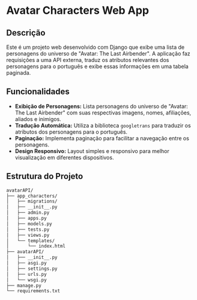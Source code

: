 # Avatar Characters Web App

## Descrição

Este é um projeto web desenvolvido com Django que exibe uma lista de personagens do universo de "Avatar: The Last Airbender". A aplicação faz requisições a uma API externa, traduz os atributos relevantes dos personagens para o português e exibe essas informações em uma tabela paginada. 

## Funcionalidades

- **Exibição de Personagens:** Lista personagens do universo de "Avatar: The Last Airbender" com suas respectivas imagens, nomes, afiliações, aliados e inimigos.
- **Tradução Automática:** Utiliza a biblioteca `googletrans` para traduzir os atributos dos personagens para o português.
- **Paginação:** Implementa paginação para facilitar a navegação entre os personagens.
- **Design Responsivo:** Layout simples e responsivo para melhor visualização em diferentes dispositivos.

## Estrutura do Projeto

```bash
avatarAPI/
├── app_characters/
│   ├── migrations/
│   ├── __init__.py
│   ├── admin.py
│   ├── apps.py
│   ├── models.py
│   ├── tests.py
│   ├── views.py
│   └── templates/
│       └── index.html
├── avatarAPI/
│   ├── __init__.py
│   ├── asgi.py
│   ├── settings.py
│   ├── urls.py
│   └── wsgi.py
├── manage.py
└── requirements.txt
